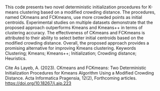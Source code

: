 
This code presents two novel deterministic initialization procedures for K-means clustering based on
a modified crowding distance. The procedures, named CKmeans and FCKmeans, use more crowded
points as initial centroids. Experimental studies on multiple datasets demonstrate that the proposed
approach outperforms Kmeans and Kmeans++ in terms of clustering accuracy. The effectiveness of
CKmeans and FCKmeans is attributed to their ability to select better initial centroids based on the
modified crowding distance. Overall, the proposed approach provides a promising alternative for
improving Kmeans clustering.
Keywords
Clustering; Kmeans; Kmeans++; Initialization; Crowding distance; Heuristics.
 
Cite As
Layeb, A. (2023). CKmeans and FCKmeans: Two Deterministic Initialization Procedures for Kmeans Algorithm Using a Modified
Crowding Distance. Acta Informatica Pragensia, 12(2), Forthcoming articles. https://doi.org/10.18267/j.aip.223
